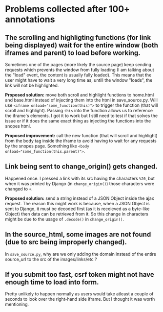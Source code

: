 # Problems collected after 100+ annotations

## The scrolling and highligting functions (for link being displayed) wait for the entire window (both iframes and parent) to load before working. 

Sometimes one of the pages (more likely the source page) keep sending requests which prevents the window from fully loading (I am talking about the "load" event, the content is usually fully loaded). This means that the user might have to wait a very long time as, untill the window "loads", the link will not be highlighted.

**Proposed solution:** move both scroll and highlight functions to home.html and base.html instead of injecting them into the html in save_source.py. Will use ```<iframe onload="some_function(this)">``` to trigger the function (that will scroll and highlight). Passing ```this``` into the function allows us to reference the iframe's elements. I got it to work but I still need to test if that solves the issue or if it does the same exact thing as injecting the functions into the snopes html.

**Proposed improvement:** call the new function (that will scroll and highlight) from the body tag inside the iframe to avoid having to wait for any requests by the snopes page. Something like ```<body onload="some_function(this.parent)">```.

## Link being sent to change_origin() gets changed.

Happened once. I pressed a link with its src having the characters ```%20```, but when it was printed by Django (in ```change_origin()```) those characters were changed to ```+```.

**Proposed solution:** send a string instead of a JSON Object inside the ajax request. The reason this might work is because, when a JSON Object is sent to Django, it must be decoded first (as it is receieved as a byte-like Object) then data can be retrieved from it. So this change in characters might be due to the usage of ```.decode()``` in ```change_origin()```.

## In the source_html, some images are not found (due to src being improperly changed). 

In ```save_source.py```, why are we only adding the domain instead of the entire source_url to the src of the images/links/etc ?

## If you submit too fast, csrf token might not have enough time to load into form. 

Pretty unlikely to happen normally as users would take atleast a couple of seconds to look over the right-hand side iframe. But I thought it was worth mentioning.
